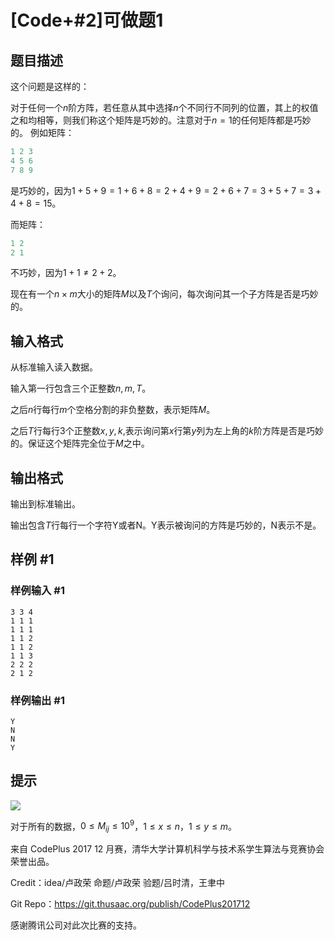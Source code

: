 # [Code+#2]可做题1

## 题目描述

这个问题是这样的：


对于任何一个$n$阶方阵，若任意从其中选择$n$个不同行不同列的位置，其上的权值之和均相等，则我们称这个矩阵是巧妙的。注意对于$n=1$的任何矩阵都是巧妙的。 例如矩阵：

```cpp
1 2 3
4 5 6
7 8 9
```
是巧妙的，因为$1+5+9=1+6+8=2+4+9=2+6+7=3+5+7=3+4+8=15$。

而矩阵：

```cpp
1 2
2 1
```
不巧妙，因为$1+1 \neq 2+2$。

现在有一个$n \times m$大小的矩阵$M$以及$T$个询问，每次询问其一个子方阵是否是巧妙的。


## 输入格式

从标准输入读入数据。


输入第一行包含三个正整数$n,m,T$。


之后$n$行每行$m$个空格分割的非负整数，表示矩阵$M$。


之后$T$行每行$3$个正整数$x,y,k$,表示询问第$x$行第$y$列为左上角的$k$阶方阵是否是巧妙的。保证这个矩阵完全位于$M$之中。


## 输出格式

输出到标准输出。


输出包含$T$行每行一个字符Y或者N。Y表示被询问的方阵是巧妙的，N表示不是。


## 样例 #1

### 样例输入 #1
```
3 3 4
1 1 1
1 1 1
1 1 2
1 1 2
1 1 3
2 2 2
2 1 2
```

### 样例输出 #1

```
Y
N
N
Y
```

## 提示

 ![](https://cdn.luogu.com.cn/upload/pic/12654.png) 

对于所有的数据，$0 \leq M_{ij} \leq 10^9$，$1 \leq x \leq n$，$1 \leq y \leq m$。


来自 CodePlus 2017 12 月赛，清华大学计算机科学与技术系学生算法与竞赛协会 荣誉出品。

Credit：idea/卢政荣 命题/卢政荣 验题/吕时清，王聿中

Git Repo：https://git.thusaac.org/publish/CodePlus201712

感谢腾讯公司对此次比赛的支持。

